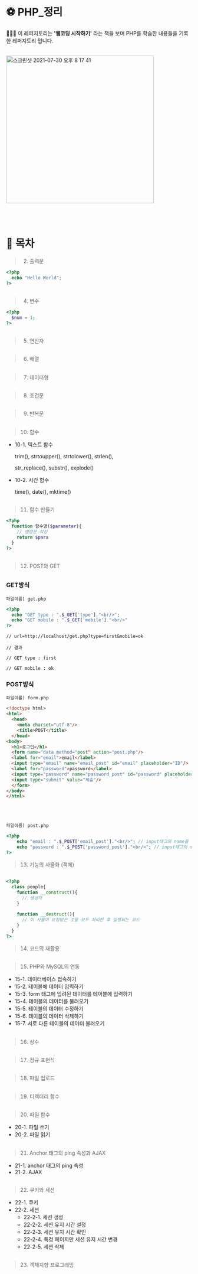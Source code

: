 # ⚽️ PHP_정리

🧑🏻‍💻 이 레퍼지토리는 **'웹코딩 시작하기'** 라는 책을 보며 PHP를 학습한 내용들을 기록한 레퍼지토리 입니다.
<br/><br/>

<img width="400" alt="스크린샷 2021-07-30 오후 8 17 41" src="https://user-images.githubusercontent.com/79779676/127645471-89cea5e5-e17a-48f4-b60c-38b741b6ca14.png">


<br/><br/>
# 🦄  목차


> 2. 출력문

```php
<?php
  echo "Hello World";
?>
```


##
> 4. 변수
```php
<?php
  $num = 1;
?>
```
##
> 5. 연산자

##




> 6. 배열
##

> 7. 데이터형
##

> 8. 조건문
##

> 9. 반복문
##

> 10. 함수


* 10-1. 텍스트 함수


    trim(), strtoupper(), strtolower(), strlen(),
    
    str_replace(), substr(), explode()


* 10-2. 시간 함수

    time(), date(), mktime()
    
##
> 11. 함수 만들기

```php
<?php
  function 함수명($parameter){
    // 명령문 작성
    return $para
  }
?>
```

##
> 12. POST와 GET
##

### GET방식
    
    파일이름) get.php
    
```php
<?php
  echo "GET type : ".$_GET['type']."<br/>";
  echo "GET mobile : ".$_GET['mobile']."<br/>"
?>
```

    // url=http://localhost/get.php?type=first&mobile=ok

    // 결과
    
    // GET type : first
    
    // GET mobile : ok
    
### POST방식

    파일이름) form.php
```html
<!doctype html>
<html>
  <head>
    <meta charset="utf-8"/>
    <title>POST</title>
  </head>
<body>
  <h1>로그인</h1>
  <form name="data method="post" action="post.php"/>
  <label for="email">email</label>
  <input type="email" name="email_post" id="email" placeholder="ID"/>
  <label for="password">password</label>
  <input type="password" name="password_post" id="password" placeholder="PW"/>
  <input type="submit" value="제출"/>
  </form>
</body>
</html>
```

<br/><br/>

    파일이름) post.php
```php
<?php
    echo "email : ".$_POST['email_post']."<br/>"; // input태그의 name을 '[ ]'에 입력
    echo "password : ".$_POST['password_post']."<br/>"; // input태그의 name을 '[ ]'에 입력
?>
```

> 13. 기능의 사물화 (객체)
##

```php
<?php
  class people{
    function __construct(){
      // 생성자
    }
    
    function __destruct(){
      // 이 사물이 요청받은 것을 모두 처리한 후 실행되는 코드
    }
  }
?>
```

> 14. 코드의 재활용

##
> 15. PHP와 MySQL의 연동


* 15-1. 데이터베이스 접속하기
* 15-2. 테이블에 데이터 입력하기
* 15-3. form 태그에 입려된 데이터를 테이블에 입력하기
* 15-4. 테이블의 데이터를 불러오기
* 15-5. 테이블의 데이터 수정하기
* 15-6. 테이블의 데이터 삭제하기
* 15-7. 서로 다른 테이블의 데이터 불러오기
##
> 16. 상수

##
> 17. 정규 표현식

##
> 18. 파일 업로드

##
> 19. 디렉터리 함수

##
> 20. 파일 함수


* 20-1. 파일 쓰기
* 20-2. 파일 읽기
##
> 21. Anchor 태그의 ping 속성과 AJAX


* 21-1. anchor 태그의 ping 속성
* 21-2. AJAX
##
> 22. 쿠키와 세션


* 22-1. 쿠키
* 22-2. 세션
  * 22-2-1. 세션 생성
  * 22-2-2. 세션 유지 시간 설정
  * 22-2-3. 세션 유지 시간 확인
  * 22-2-4. 특정 페이지만 세션 유지 시간 변경
  * 22-2-5. 세션 삭제
##
> 23. 객체지향 프로그래밍

##
<br/><br/><br/><br/><br/><br/><br/>
